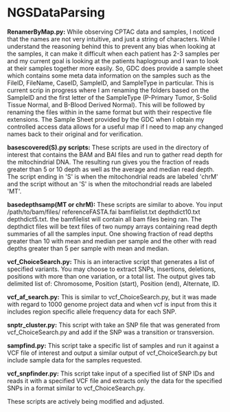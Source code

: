 # NGSDataParsing

**RenamerByMap.py:** While observing CPTAC data and samples, I noticed that the names are not very intuitive, and just a string of characters. While I understand the reasoning behind this to prevent any bias when looking at the samples, it can make it difficult when each patient has 2-3 samples per and my current goal is looking at the patients haplogroup and I wan to look at their samples together more easily. So, GDC does provide a sample sheet which contains some meta data information on the samples such as the FileID, FileName, CaseID, SampleID, and SampleType in particular. This is current scrip in progress where I am renaming the folders based on the SampleID and the first letter of the SampleType (P-Primary Tumor, S-Solid Tissue Normal, and B-Blood Derived Normal). This will be followed by renaming the files within in the same format but with their respective file extensions. The Sample Sheet provided by the GDC when I obtain my controlled access data allows for a useful map if I need to map any changed names back to their original and for verification.

**basescovered(S).py scripts:** These scripts are used in the directory of interest that contains the BAM and BAI files and run to gather read depth for the mitochindrial DNA. The resulting run gives you the fraction of reads greater than 5 or 10 depth as well as the average and median read depth. The script ending in 'S' is when the mitochondrial reads are labeled 'chrM' and the script without an 'S' is when the mitochondrial reads are labeled 'MT'.

**basedepthsamp(MT or chrM):** These scripts are similar to above. You input /path/to/bam/files/ referenceFASTA.fai bamfilelist.txt depthdict10.txt depthdict5.txt. the bamfilelist will contain all bam files being ran. The depthdict files will be text files of two numpy arrays containing read depth summaries of all the samples input. One showing fraction of read depths greater than 10 with mean and median per sample and the other with read depths greater than 5 per sample with mean and median.

**vcf_ChoiceSearch.py:** This is an interactive script that generates a list of specified variants. You may choose to extract SNPs, insertions, deletions, positions with more than one variation, or a total list. The output gives tab delimited list of: Chromosome, Position (start), Position (end), Alternate, ID.

**vcf_af_search.py:** This is similar to vcf_ChoiceSearch.py, but it was made with regard to 1000 genome project data and when vcf is input from this it includes region specific allele frequency data for each SNP.

**snptr_cluster.py:** This script with take an SNP file that was generated from vcf_ChoiceSearch.py and add if the SNP was a transition or transversion.

**sampfind.py:** This script take a specific list of samples and run it against a VCF file of interest and output a similar output of vcf_ChoiceSearch.py but include sample data for the samples requested.

**vcf_snpfinder.py:** This script take input of a specified list of SNP IDs and reads it with a specified VCF file and extracts only the data for the specified SNPs in a format similar to vcf_ChoiceSearch.py.

These scripts are actively being modified and adjusted.
